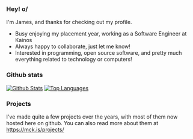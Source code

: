 ### Hey! o/

I'm <!-- Autumn --> James, and thanks for checking out my profile.

- Busy enjoying my placement year, working as a Software Engineer at Kainos
- Always happy to collaborate, just let me know!
- Interested in programming, open source software, and pretty much everything related to technology or computers!

### Github stats

[![Github Stats](https://github-readme-stats.vercel.app/api?username=James-McK&show_icons=true&count_private=true&bg_color=1e2030&text_color=cad3f5&icon_color=c6a0f6&title_color=8aadf4&hide_rank=true&hide=contribs)](https://github.com/anuraghazra/github-readme-stats)
[![Top Languages](https://github-readme-stats.vercel.app/api/top-langs/?username=james-mck&layout=compact&bg_color=1e2030&text_color=cad3f5&icon_color=c6a0f6&title_color=8aadf4)](https://github.com/anuraghazra/github-readme-stats)

### Projects

I've made quite a few projects over the years, with most of them now hosted here on github.
You can also read more about them at https://mck.is/projects/
